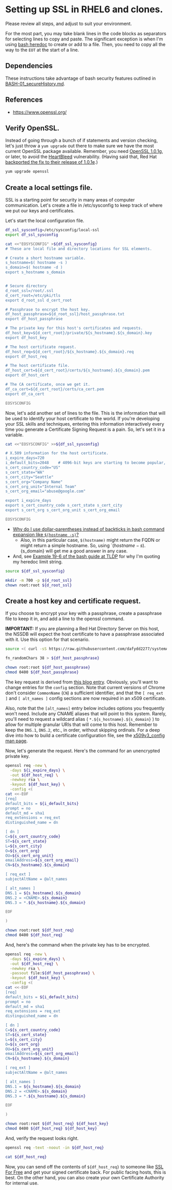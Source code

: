# Setting up SSL in RHEL6 and clones.
 
Please review all steps, and adjust to suit your environment.
 
For the most part, you may take blank lines in the code blocks as separators for selecting lines to copy and paste. The significant exception is when I'm using [bash heredoc][heredoc] to create or add to a file. Then, you need to copy all the way to the `EOT` at the start of a line.

[heredoc]: http://www.tldp.org/LDP/abs/html/here-docs.html


## Dependencies

These instructions take advantage of bash security features outlined in [BASH-01_secureHistory.md][BASH-01].

[BASH-01]: https://github.com/dafydd2277/accountSecurity/blob/master/BASH-01_secureHistory.md


## References

- https://www.openssl.org/


## Verify OpenSSL.
 
Instead of going through a bunch of if statements and version checking,
let's just throw a `yum upgrade` out there to make sure we have the
most current OpenSSL package available. Remember, you need
[OpenSSL 1.0.1g][openssl], or later, to avoid the [HeartBleed][]
vulnerability. (Having said that, Red Hat
[backported the fix to their release of 1.0.1e][bug1084875].)
 
```bash
yum upgrade openssl
```
 
[openssl]: https://www.openssl.org/
[HeartBleed]: https://en.wikipedia.org/wiki/Heartbleed
[bug1084875]: https://bugzilla.redhat.com/show_bug.cgi?id=1084875


## Create a local settings file.

SSL is a starting point for security in many areas of computer
communication. Let's create a file in /etc/sysconfig to keep track of
where we put our keys and certificates.


Let's start the local configuration file.

```bash
df_ssl_sysconfig=/etc/sysconfig/local-ssl
export df_ssl_sysconfig

cat <<"EOSYSCONFIG" >${df_ssl_sysconfig}
# These are local file and directory locations for SSL elements.

# Create a short hostname variable.
s_hostname=$( hostname -s )
s_domain=$( hostname -d )
export s_hostname s_domain


# Secure directory
d_root_ssl=/root/.ssl
d_cert_root=/etc/pki/tls
export d_root_ssl d_cert_root

# Passphrase to encrypt the host key.
df_host_passphrase=${d_root_ssl}/host_passphrase.txt
export df_host_passphrase

# The private key for this host's certificates and requests.
df_host_key=${d_cert_root}/private/${s_hostname}.${s_domain}.key
export df_host_key

# The host certificate request.
df_host_req=${d_cert_root}/${s_hostname}.${s_domain}.req
export df_host_req

# The host certificate file.
df_host_cert=${d_cert_root}/certs/${s_hostname}.${s_domain}.pem
export df_host_cert

# The CA certificate, once we get it.
df_ca_cert=${d_cert_root}/certs/ca_cert.pem
export df_ca_cert

EOSYSCONFIG

```


Now, let's add another set of lines to the file. This is the
information that will be used to identify your host certificate to the
world. If you're developing your SSL skills and techniques, entering
this information interactively every time you generate a Certificate
Signing Request is a pain. So, let's set it in a variable.

```bash
cat <<"EOSYSCONFIG" >>${df_ssl_sysconfig}

# X.509 information for the host certificate.
i_expire_days=720
i_default_bits=2048    # 4096-bit keys are starting to become popular, too.
s_cert_country_code="US"
s_cert_state="WA"
s_cert_city="Seattle"
s_cert_org="Company Name"
s_cert_org_unit="Internal Team"
s_cert_org_email="abuse@google.com"

export i_expire_days
export s_cert_country_code s_cert_state s_cert_city
export s_cert_org s_cert_org_unit s_cert_org_email 

EOSYSCONFIG

```


- [Why do I use dollar-parentheses instead of backticks in bash
command expansion like `$(hostname -s)`?][faq082]
    - Also, in this particular case, `$(hostname)` might return the
FQDN or might return a simple hostname. So, using
`$(hostname -s).${s_domain} will get me a good answer in any case.
- And, see [Example 19-6 of the bash guide at TLDP][bash196] for why
I'm quoting my heredoc limit string.


[faq082]: http://mywiki.wooledge.org/BashFAQ/082
[bash196]: http://tldp.org/LDP/abs/html/here-docs.html

```bash
source ${df_ssl_sysconfig}

mkdir -m 700 -p ${d_root_ssl}
chown root:root ${d_root_ssl}
```

## Create a host key and certificate request.

If you choose to encrypt your key with a passphrase, create a
passphrase file to keep it in, and add a line to the openssl command.

**IMPORTANT:** If you are planning a Red Hat Directory Server on this
host, the NSSDB will expect the host certificate to have a passphrase
associated with it. Use this option for that scenario.

```bash
source <( curl -sS https://raw.githubusercontent.com/dafydd2277/systemAdmin/main/scripting/libFunctions.sh )

fn_randomChars 38 > ${df_host_passphrase}

chown root:root ${df_host_passphrase}
chmod 0400 ${df_host_passphrase}

```


The key request is derived from [this blog entry][altnames]. Obviously,
you'll want to change entries for the `config` section. Note that
current versions of Chrome don't consider `CommonName` (`CN`) a
sufficient identifier, and that the `[ req_ext ]` and `[ alt_names ]`
config sections are now required in an x509 certificate.

Also, note that the `[alt_names]` entry below includes options you
frequently won't need. Include any CNAME aliases that will point to
this system. Rarely, you'll need to request a wildcard alias
( `*.${s_hostname}.${s_domain}` ) to allow for multiple granular URIs
that will come to this host. Remember to keep the `DNS.1`,
`DNS.2`, etc., in order, without skipping ordinals. For a deep dive
into how to build a certificate configuration file, see the
[x509v3_config man page][x509v3_config].

[altnames]: https://www.endpoint.com/blog/2014/10/30/openssl-csr-with-alternative-names-one
[x509v3_config]: http://openssl.cs.utah.edu/docs/apps/x509v3_config.html

Now, let's generate the request. Here's the command for an unencrypted
private key.

```bash
openssl req -new \
  -days ${i_expire_days} \
  -out ${df_host_req} \
  -newkey rsa \
  -keyout ${df_host_key} \
  -config <(
cat <<-EOF
[req]
default_bits = ${i_default_bits}
prompt = no
default_md = sha1
req_extensions = req_ext
distinguished_name = dn

[ dn ]
C=${s_cert_country_code}
ST=${s_cert_state}
L=${s_cert_city}
O=${s_cert_org}
OU=${s_cert_org_unit}
emailAddress=${s_cert_org_email}
CN=${s_hostname}.${s_domain}

[ req_ext ]
subjectAltName = @alt_names

[ alt_names ]
DNS.1 = ${s_hostname}.${s_domain}
DNS.2 = <CNAME>.${s_domain}
DNS.3 = *.${s_hostname}.${s_domain}

EOF

)

chown root:root ${df_host_req}
chmod 0400 ${df_host_req}

```


And, here's the command when the private key has to be encrypted.

```bash
openssl req -new \
  -days ${i_expire_days} \
  -out ${df_host_req} \
  -newkey rsa \
  -passout file:${df_host_passphrase} \
  -keyout ${df_host_key} \
  -config <(
cat <<-EOF
[req]
default_bits = ${i_default_bits}
prompt = no
default_md = sha1
req_extensions = req_ext
distinguished_name = dn

[ dn ]
C=${s_cert_country_code}
ST=${s_cert_state}
L=${s_cert_city}
O=${s_cert_org}
OU=${s_cert_org_unit}
emailAddress=${s_cert_org_email}
CN=${s_hostname}.${s_domain}

[ req_ext ]
subjectAltName = @alt_names

[ alt_names ]
DNS.1 = ${s_hostname}.${s_domain}
DNS.2 = <CNAME>.${s_domain}
DNS.3 = *.${s_hostname}.${s_domain}

EOF

)

chown root:root ${df_host_req} ${df_host_key}
chmod 0400 ${df_host_req} ${df_host_key}

```


And, verify the request looks right.

```bash
openssl req -text -noout -in ${df_host_req}

cat ${df_host_req}
```

Now, you can send off the contents of `${df_host_req}` to
someone like [SSL For Free][sslforfree] and get your signed certificate
back. For public facing hosts, this is best. On the other hand, you can
also create your own Certificate Authority for internal use.

[sslforfree]: https://www.sslforfree.com/

